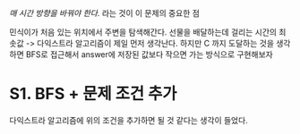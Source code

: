 
*매 시간 방향을 바꿔야 한다.* 라는 것이 이 문제의 중요한 점

민식이가 처음 있는 위치에서 주변을 탐색해간다.
선물을 배달하는데 걸리는 시간의 최솟값 -> 다익스트라 알고리즘이 제일 먼저 생각난다. 하지만 C 까지 도달하는 것을 생각하면 BFS로 접근해서 answer에 저장된 값보다 작으면 가는 방식으로 구현해보자

# S1.  BFS + 문제 조건 추가
다익스트라 알고리즘에 위의 조건을 추가하면 될 것 같다는 생각이 들었다.



